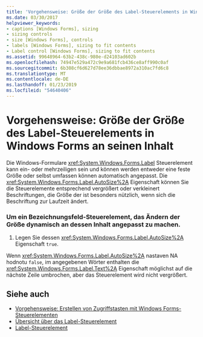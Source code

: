 ```yaml
---
title: 'Vorgehensweise: Größe der Größe des Label-Steuerelements in Windows Forms an seinen Inhalt'
ms.date: 03/30/2017
helpviewer_keywords:
- captions [Windows Forms], sizing
- sizing controls
- size [Windows Forms], controls
- labels [Windows Forms], sizing to fit contents
- Label control [Windows Forms], sizing to fit contents
ms.assetid: 99648964-63b2-438c-980e-d24103ad602b
ms.openlocfilehash: 74947e529a472c9e9a681fcb436ce8aff990c0af
ms.sourcegitcommit: 6b308cf6d627d78ee36dbbae8972a310ac7fd6c8
ms.translationtype: MT
ms.contentlocale: de-DE
ms.lasthandoff: 01/23/2019
ms.locfileid: "54640406"
---
```

# <a name="how-to-size-a-windows-forms-label-control-to-fit-its-contents"></a>Vorgehensweise: Größe der Größe des Label-Steuerelements in Windows Forms an seinen Inhalt
Die Windows-Formulare <xref:System.Windows.Forms.Label> Steuerelement kann ein- oder mehrzeiligen sein und können werden entweder eine feste Größe oder selbst umfassen können automatisch angepasst. Die <xref:System.Windows.Forms.Label.AutoSize%2A> Eigenschaft können Sie die Steuerelemente entsprechend vergrößert oder verkleinert Beschriftungen, die Größe der ist besonders nützlich, wenn sich die Beschriftung zur Laufzeit ändert.  
  
### <a name="to-make-a-label-control-resize-dynamically-to-fit-its-contents"></a>Um ein Bezeichnungsfeld-Steuerelement, das Ändern der Größe dynamisch an dessen Inhalt angepasst zu machen.  
  
1.  Legen Sie dessen <xref:System.Windows.Forms.Label.AutoSize%2A> Eigenschaft `true`.  
  
 Wenn <xref:System.Windows.Forms.Label.AutoSize%2A> nastaven NA hodnotu `false`, im angegebenen Wörter enthalten die <xref:System.Windows.Forms.Label.Text%2A> Eigenschaft möglichst auf die nächste Zeile umbrochen, aber das Steuerelement wird nicht vergrößert.  
  
## <a name="see-also"></a>Siehe auch
- [Vorgehensweise: Erstellen von Zugriffstasten mit Windows Forms-Steuerelementen](../../../../docs/framework/winforms/controls/how-to-create-access-keys-with-windows-forms-label-controls.md)
- [Übersicht über das Label-Steuerelement](../../../../docs/framework/winforms/controls/label-control-overview-windows-forms.md)
- [Label-Steuerelement](../../../../docs/framework/winforms/controls/label-control-windows-forms.md)
